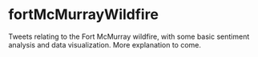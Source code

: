 # fortMcMurrayWildfire
Tweets relating to the Fort McMurray wildfire, with some basic sentiment analysis and data visualization.  More explanation to come.
